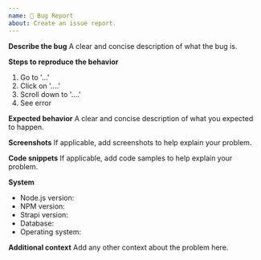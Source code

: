 ```yaml
---
name: 🐛 Bug Report
about: Create an issue report.
---
```


<!--
Hello 👋 Thank you for submitting an issue.

Before you start, please make sure your issue is understandable and reproducible.
To me it readable please use a well markdown syntax.

https://guides.github.com/features/mastering-markdown/
-->

**Describe the bug**
A clear and concise description of what the bug is.

**Steps to reproduce the behavior**
1. Go to '...'
2. Click on '....'
3. Scroll down to '....'
4. See error

**Expected behavior**
A clear and concise description of what you expected to happen.

**Screenshots**
If applicable, add screenshots to help explain your problem.

**Code snippets**
If applicable, add code samples to help explain your problem.

**System**
- Node.js version: <!-- Please ensure you are using the Node LTS version (v10) -->
- NPM version:
- Strapi version: <!-- Please make sure you are on the latest version -->
- Database:
- Operating system:

**Additional context**
Add any other context about the problem here.
